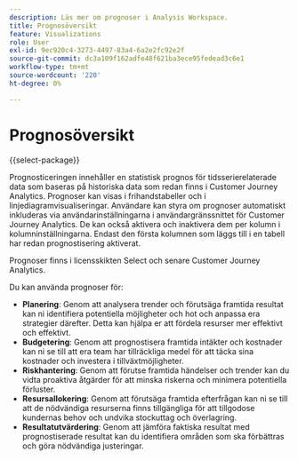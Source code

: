 ```yaml
---
description: Läs mer om prognoser i Analysis Workspace.
title: Prognosöversikt
feature: Visualizations
role: User
exl-id: 9ec920c4-3273-4497-83a4-6a2e2fc92e2f
source-git-commit: dc3a109f162adfe48f621ba3ece95fedead3c6e1
workflow-type: tm+mt
source-wordcount: '220'
ht-degree: 0%

---
```


# Prognosöversikt

{{select-package}}

Prognosticeringen innehåller en statistisk prognos för tidsserierelaterade data som baseras på historiska data som redan finns i Customer Journey Analytics. Prognoser kan visas i frihandstabeller och i linjediagramvisualiseringar. Användare kan styra om prognoser automatiskt inkluderas via användarinställningarna i användargränssnittet för Customer Journey Analytics. De kan också aktivera och inaktivera dem per kolumn i kolumninställningarna. Endast den första kolumnen som läggs till i en tabell har redan prognostisering aktiverat.

Prognoser finns i licensskikten Select och senare Customer Journey Analytics.

Du kan använda prognoser för:

* **Planering**: Genom att analysera trender och förutsäga framtida resultat kan ni identifiera potentiella möjligheter och hot och anpassa era strategier därefter. Detta kan hjälpa er att fördela resurser mer effektivt och effektivt.
* **Budgetering**: Genom att prognostisera framtida intäkter och kostnader kan ni se till att era team har tillräckliga medel för att täcka sina kostnader och investera i tillväxtmöjligheter.
* **Riskhantering**: Genom att förutse framtida händelser och trender kan du vidta proaktiva åtgärder för att minska riskerna och minimera potentiella förluster.
* **Resursallokering**: Genom att förutsäga framtida efterfrågan kan ni se till att de nödvändiga resurserna finns tillgängliga för att tillgodose kundernas behov och undvika stockuttag och överlagring.
* **Resultatutvärdering**: Genom att jämföra faktiska resultat med prognostiserade resultat kan du identifiera områden som ska förbättras och göra nödvändiga justeringar.
